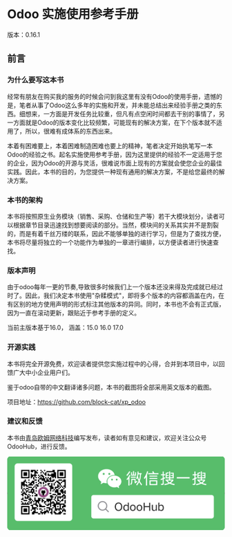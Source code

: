 # Odoo 实施使用参考手册

版本：0.16.1

## 前言

### 为什么要写这本书

经常有朋友在购买我的服务的时候会问到我这里有没有Odoo的使用手册，遗憾的是，笔者从事了Odoo这么多年的实施和开发，并未能总结出来经验手册之类的东西。细想来，一方面是开发任务比较重，但凡有点空闲时间都去干别的事情了，另一方面就是Odoo的版本变化比较频繁，可能现有的解决方案，在下个版本就不适用了，所以，很难有成体系的东西出来。

本着有困难要上，本着困难制造困难也要上的精神，笔者决定开始执笔写一本Odoo的经验之书。起名实施使用参考手册，因为这里提供的经验不一定适用于您的企业，因为Odoo的开源与灵活，很难说市面上现有的方案就会使您企业的最佳实践。因此，本书的目的，为您提供一种现有通用的解决方案，不是给您最终的解决方案。

### 本书的架构

本书将按照原生业务模块（销售、采购、仓储和生产等）若干大模块划分，读者可以根据章节目录迅速找到想要阅读的部分。当然，模块间的关系其实并不是割裂的，而是有着千丝万缕的联系，因此不能够单独的进行学习，但是为了查找方便，本书将尽量将独立的一个功能作为单独的一章进行编排，以方便读者进行快速查找。

### 版本声明

由于odoo每年一更的节奏,导致很多时候我们上一个版本还没来得及完成就已经过时了。因此，我们决定本书使用"杂糅模式"，即将多个版本的内容都涵盖在内，在有区别的地方使用声明的形式标注其他版本的异同。同时，本书也不会有正式版，因为一直在滚动更新，跟贴近于参考手册的定义。

当前主版本基于16.0，
涵盖：15.0 16.0 17.0

### 开源实践

本书将完全开源免费，欢迎读者提供您实施过程中的心得，合并到本项目中，以回馈广大中小企业用户们。

鉴于odoo自带的中文翻译诸多问题，本书的截图将全部采用英文版本的截图。

项目地址：https://github.com/block-cat/xp_odoo

### 建议和反馈

本书由[青岛欧姆网络科技](https://www.odoomommy.com)编写发布，读者如有意见和建议，欢迎关注公众号OdooHub，进行反馈。

![OdooHub](./pub.png)